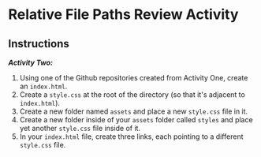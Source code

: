 # Relative File Paths Review Activity

## Instructions

**_Activity Two:_**

1. Using one of the Github repositories created from Activity One, create an `index.html`.
2. Create a `style.css` at the root of the directory (so that it's adjacent to `index.html`).
3. Create a new folder named `assets` and place a new `style.css` file in it.
4. Create a new folder inside of your `assets` folder called `styles` and place yet another `style.css` file inside of it.
5. In your `index.html` file, create three links, each pointing to a different `style.css` file.
